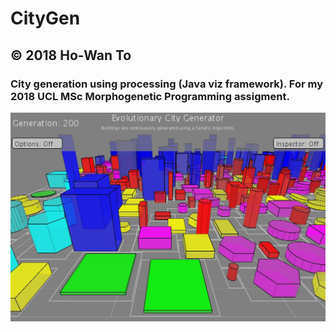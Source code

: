 # CityGen
## © 2018 Ho-Wan To
### City generation using processing (Java viz framework). For my 2018 UCL MSc Morphogenetic Programming assigment.

<img src="https://raw.githubusercontent.com/Ho-Wan/CityGen/master/img/Main_image_gen200.JPG">

